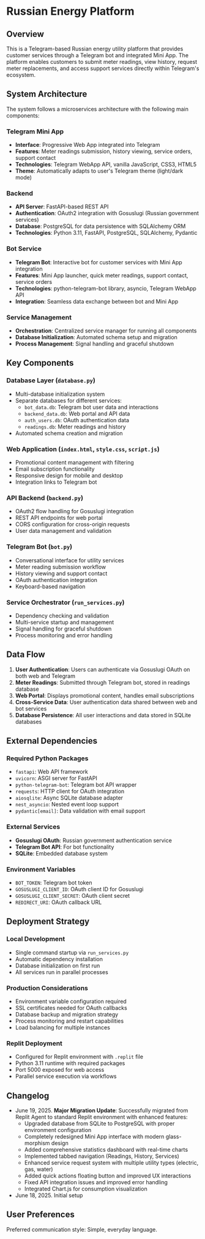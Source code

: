 # Russian Energy Platform

## Overview

This is a Telegram-based Russian energy utility platform that provides customer services through a Telegram bot and integrated Mini App. The platform enables customers to submit meter readings, view history, request meter replacements, and access support services directly within Telegram's ecosystem.

## System Architecture

The system follows a microservices architecture with the following main components:

### Telegram Mini App
- **Interface**: Progressive Web App integrated into Telegram
- **Features**: Meter readings submission, history viewing, service orders, support contact
- **Technologies**: Telegram WebApp API, vanilla JavaScript, CSS3, HTML5
- **Theme**: Automatically adapts to user's Telegram theme (light/dark mode)

### Backend
- **API Server**: FastAPI-based REST API
- **Authentication**: OAuth2 integration with Gosuslugi (Russian government services)
- **Database**: PostgreSQL for data persistence with SQLAlchemy ORM
- **Technologies**: Python 3.11, FastAPI, PostgreSQL, SQLAlchemy, Pydantic

### Bot Service
- **Telegram Bot**: Interactive bot for customer services with Mini App integration
- **Features**: Mini App launcher, quick meter readings, support contact, service orders
- **Technologies**: python-telegram-bot library, asyncio, Telegram WebApp API
- **Integration**: Seamless data exchange between bot and Mini App

### Service Management
- **Orchestration**: Centralized service manager for running all components
- **Database Initialization**: Automated schema setup and migration
- **Process Management**: Signal handling and graceful shutdown

## Key Components

### Database Layer (`database.py`)
- Multi-database initialization system
- Separate databases for different services:
  - `bot_data.db`: Telegram bot user data and interactions
  - `backend_data.db`: Web portal and API data
  - `auth_users.db`: OAuth authentication data
  - `readings.db`: Meter readings and history
- Automated schema creation and migration

### Web Application (`index.html`, `style.css`, `script.js`)
- Promotional content management with filtering
- Email subscription functionality
- Responsive design for mobile and desktop
- Integration links to Telegram bot

### API Backend (`backend.py`)
- OAuth2 flow handling for Gosuslugi integration
- REST API endpoints for web portal
- CORS configuration for cross-origin requests
- User data management and validation

### Telegram Bot (`bot.py`)
- Conversational interface for utility services
- Meter reading submission workflow
- History viewing and support contact
- OAuth authentication integration
- Keyboard-based navigation

### Service Orchestrator (`run_services.py`)
- Dependency checking and validation
- Multi-service startup and management
- Signal handling for graceful shutdown
- Process monitoring and error handling

## Data Flow

1. **User Authentication**: Users can authenticate via Gosuslugi OAuth on both web and Telegram
2. **Meter Readings**: Submitted through Telegram bot, stored in readings database
3. **Web Portal**: Displays promotional content, handles email subscriptions
4. **Cross-Service Data**: User authentication data shared between web and bot services
5. **Database Persistence**: All user interactions and data stored in SQLite databases

## External Dependencies

### Required Python Packages
- `fastapi`: Web API framework
- `uvicorn`: ASGI server for FastAPI
- `python-telegram-bot`: Telegram bot API wrapper
- `requests`: HTTP client for OAuth integration
- `aiosqlite`: Async SQLite database adapter
- `nest_asyncio`: Nested event loop support
- `pydantic[email]`: Data validation with email support

### External Services
- **Gosuslugi OAuth**: Russian government authentication service
- **Telegram Bot API**: For bot functionality
- **SQLite**: Embedded database system

### Environment Variables
- `BOT_TOKEN`: Telegram bot token
- `GOSUSLUGI_CLIENT_ID`: OAuth client ID for Gosuslugi
- `GOSUSLUGI_CLIENT_SECRET`: OAuth client secret
- `REDIRECT_URI`: OAuth callback URL

## Deployment Strategy

### Local Development
- Single command startup via `run_services.py`
- Automatic dependency installation
- Database initialization on first run
- All services run in parallel processes

### Production Considerations
- Environment variable configuration required
- SSL certificates needed for OAuth callbacks
- Database backup and migration strategy
- Process monitoring and restart capabilities
- Load balancing for multiple instances

### Replit Deployment
- Configured for Replit environment with `.replit` file
- Python 3.11 runtime with required packages
- Port 5000 exposed for web access
- Parallel service execution via workflows

## Changelog
- June 19, 2025. **Major Migration Update**: Successfully migrated from Replit Agent to standard Replit environment with enhanced features:
  - Upgraded database from SQLite to PostgreSQL with proper environment configuration
  - Completely redesigned Mini App interface with modern glass-morphism design
  - Added comprehensive statistics dashboard with real-time charts
  - Implemented tabbed navigation (Readings, History, Services)
  - Enhanced service request system with multiple utility types (electric, gas, water)
  - Added quick actions floating button and improved UX interactions
  - Fixed API integration issues and improved error handling
  - Integrated Chart.js for consumption visualization
- June 18, 2025. Initial setup

## User Preferences

Preferred communication style: Simple, everyday language.